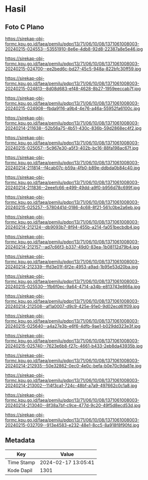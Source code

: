 # Hasil

## Foto C Plano

https://sirekap-obj-formc.kpu.go.id/faea/pemilu/pdpr/13/71/06/10/08/1371061008003-20240215-024553--53551910-8e6e-4db8-92d8-22387a8e5e46.jpg

https://sirekap-obj-formc.kpu.go.id/faea/pemilu/pdpr/13/71/06/10/08/1371061008003-20240215-024700--ee2bed6c-bd27-45c5-948a-822bfc30ff59.jpg

https://sirekap-obj-formc.kpu.go.id/faea/pemilu/pdpr/13/71/06/10/08/1371061008003-20240215-024813--8d08d683-ef48-4628-8b27-1959eeccab7f.jpg

https://sirekap-obj-formc.kpu.go.id/faea/pemilu/pdpr/13/71/06/10/08/1371061008003-20240215-024908--fbda9116-a9b4-4e76-a46a-55952fa6100c.jpg

https://sirekap-obj-formc.kpu.go.id/faea/pemilu/pdpr/13/71/06/10/08/1371061008003-20240214-211638--52b56a75-4b51-430c-836b-59d2868ec4f2.jpg

https://sirekap-obj-formc.kpu.go.id/faea/pemilu/pdpr/13/71/06/10/08/1371061008003-20240215-025057--5c967e30-a5f3-402b-bc16-88fa198ac67f.jpg

https://sirekap-obj-formc.kpu.go.id/faea/pemilu/pdpr/13/71/06/10/08/1371061008003-20240214-211814--f4cab07c-b59a-4fb0-b89e-ddbda0b84c40.jpg

https://sirekap-obj-formc.kpu.go.id/faea/pemilu/pdpr/13/71/06/10/08/1371061008003-20240214-211836--2eeefc66-e499-49dd-a9f0-b956d78c699f.jpg

https://sirekap-obj-formc.kpu.go.id/faea/pemilu/pdpr/13/71/06/10/08/1371061008003-20240215-025257--5780441d-0186-4c68-8f21-561c0be2a6eb.jpg

https://sirekap-obj-formc.kpu.go.id/faea/pemilu/pdpr/13/71/06/10/08/1371061008003-20240214-212124--db9093b7-8f94-455b-a214-fa051becbdb4.jpg

https://sirekap-obj-formc.kpu.go.id/faea/pemilu/pdpr/13/71/06/10/08/1371061008003-20240214-212157--ad7c66f3-b337-49d0-83ea-1b08112d79b4.jpg

https://sirekap-obj-formc.kpu.go.id/faea/pemilu/pdpr/13/71/06/10/08/1371061008003-20240214-212339--ffd3e01f-6f2e-4953-a9ad-1b95e53d20ba.jpg

https://sirekap-obj-formc.kpu.go.id/faea/pemilu/pdpr/13/71/06/10/08/1371061008003-20240215-025530--1fb6f0ec-9a64-4714-a34b-e813743e866a.jpg

https://sirekap-obj-formc.kpu.go.id/faea/pemilu/pdpr/13/71/06/10/08/1371061008003-20240214-212508--af1a0007-d9c9-425e-91e0-9d02ecd61f09.jpg

https://sirekap-obj-formc.kpu.go.id/faea/pemilu/pdpr/13/71/06/10/08/1371061008003-20240215-025640--a4a27e3b-e6f6-4dfb-9ae1-b029dd323e3f.jpg

https://sirekap-obj-formc.kpu.go.id/faea/pemilu/pdpr/13/71/06/10/08/1371061008003-20240215-025740--7623e6b8-f27c-4661-b433-2eb8da43935b.jpg

https://sirekap-obj-formc.kpu.go.id/faea/pemilu/pdpr/13/71/06/10/08/1371061008003-20240214-212935--50e32862-0ec0-4e0c-befa-b0e70c9da81e.jpg

https://sirekap-obj-formc.kpu.go.id/faea/pemilu/pdpr/13/71/06/10/08/1371061008003-20240214-213002--114f3ca1-724c-48bf-a7a9-497662c0c1a8.jpg

https://sirekap-obj-formc.kpu.go.id/faea/pemilu/pdpr/13/71/06/10/08/1371061008003-20240214-213040--8f38a7bf-c9ce-477d-9c20-49f5d8ecd53d.jpg

https://sirekap-obj-formc.kpu.go.id/faea/pemilu/pdpr/13/71/06/10/08/1371061008003-20240215-032709--913e4583-e232-48e1-8cc5-8a918f8f90fd.jpg


## Metadata

| Key        | Value               |
| ---------- | ------------------- |
| Time Stamp | 2024-02-17 13:05:41 |
| Kode Dapil | 1301                |



